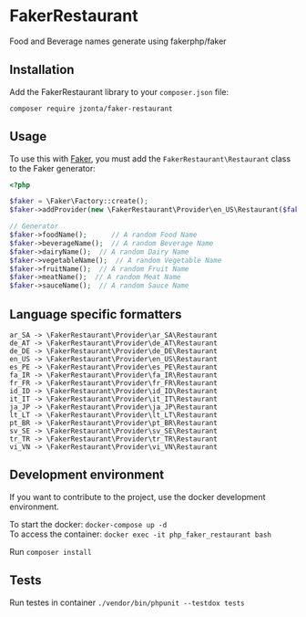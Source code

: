 FakerRestaurant
=======================

Food and Beverage names generate using fakerphp/faker


Installation
------------

Add the FakerRestaurant library to your `composer.json` file:

```
composer require jzonta/faker-restaurant
```

Usage
-----

To  use this with [Faker](https://github.com/fzaninotto/Faker), you must add the `FakerRestaurant\Restaurant` class to the Faker generator:

```php
<?php

$faker = \Faker\Factory::create();
$faker->addProvider(new \FakerRestaurant\Provider\en_US\Restaurant($faker));

// Generator
$faker->foodName();      // A random Food Name
$faker->beverageName();  // A random Beverage Name
$faker->dairyName();  // A random Dairy Name
$faker->vegetableName();  // A random Vegetable Name
$faker->fruitName();  // A random Fruit Name
$faker->meatName();  // A random Meat Name
$faker->sauceName();  // A random Sauce Name
```

Language specific formatters
-----

```
ar_SA -> \FakerRestaurant\Provider\ar_SA\Restaurant
de_AT -> \FakerRestaurant\Provider\de_AT\Restaurant
de_DE -> \FakerRestaurant\Provider\de_DE\Restaurant
en_US -> \FakerRestaurant\Provider\en_US\Restaurant
es_PE -> \FakerRestaurant\Provider\es_PE\Restaurant 
fa_IR -> \FakerRestaurant\Provider\fa_IR\Restaurant
fr_FR -> \FakerRestaurant\Provider\fr_FR\Restaurant
id_ID -> \FakerRestaurant\Provider\id_ID\Restaurant
it_IT -> \FakerRestaurant\Provider\it_IT\Restaurant
ja_JP -> \FakerRestaurant\Provider\ja_JP\Restaurant
lt_LT -> \FakerRestaurant\Provider\lt_LT\Restaurant
pt_BR -> \FakerRestaurant\Provider\pt_BR\Restaurant
sv_SE -> \FakerRestaurant\Provider\sv_SE\Restaurant
tr_TR -> \FakerRestaurant\Provider\tr_TR\Restaurant
vi_VN -> \FakerRestaurant\Provider\vi_VN\Restaurant
```

Development environment
-----

If you want to contribute to the project, use the docker development environment.  

To start the docker: `docker-compose up -d`  
To access the container: `docker exec -it php_faker_restaurant bash`  

Run `composer install`

Tests
-----

Run testes in container `./vendor/bin/phpunit --testdox tests`
